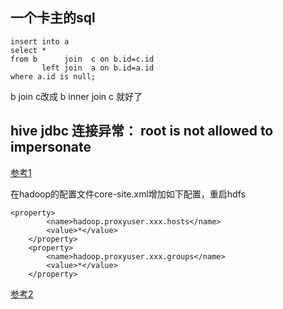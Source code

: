 ## 一个卡主的sql
    insert into a
    select *
    from b      join  c on b.id=c.id
           left join  a on b.id=a.id
    where a.id is null;

b join c改成 b inner join c 就好了

## hive jdbc 连接异常： root is not allowed to impersonate
[参考1](https://blog.csdn.net/yunyexiangfeng/article/details/60867563)

在hadoop的配置文件core-site.xml增加如下配置，重启hdfs

    <property>
            <name>hadoop.proxyuser.xxx.hosts</name>
            <value>*</value>
        </property>
        <property>
            <name>hadoop.proxyuser.xxx.groups</name>
            <value>*</value>
        </property>

[参考2](https://blog.csdn.net/github_38358734/article/details/77522798)
